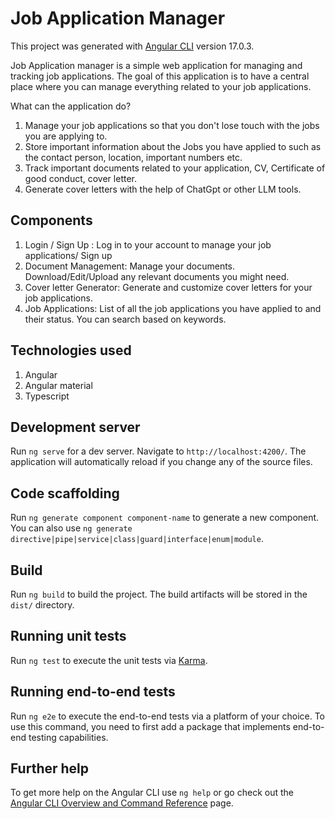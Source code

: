 # Job Application Manager

This project was generated with [Angular CLI](https://github.com/angular/angular-cli) version 17.0.3.

Job Application manager is a simple web application for managing and tracking job applications. The goal of this application is to have a central place where you can manage everything related to your job applications. 

What can the application do?    
1. Manage your job applications so that you don't lose touch with the jobs you are applying to. 
2. Store important information about the Jobs you have applied to such as the contact person, location, important numbers etc.  
3. Track important documents related to your application, CV, Certificate of good conduct, cover letter.
4. Generate cover letters with the help of ChatGpt or other LLM tools.

## Components  

1. Login / Sign Up : Log in to your account to manage your job applications/ Sign up
2. Document Management: Manage your documents. Download/Edit/Upload any relevant documents you might need.
3. Cover letter Generator: Generate and customize cover letters for your job applications.
4. Job Applications: List of all the job applications you have applied to and their status. You can search based on keywords.

## Technologies used
1. Angular
2. Angular material
3. Typescript


## Development server

Run `ng serve` for a dev server. Navigate to `http://localhost:4200/`. The application will automatically reload if you change any of the source files.

## Code scaffolding

Run `ng generate component component-name` to generate a new component. You can also use `ng generate directive|pipe|service|class|guard|interface|enum|module`.

## Build

Run `ng build` to build the project. The build artifacts will be stored in the `dist/` directory.

## Running unit tests

Run `ng test` to execute the unit tests via [Karma](https://karma-runner.github.io).

## Running end-to-end tests

Run `ng e2e` to execute the end-to-end tests via a platform of your choice. To use this command, you need to first add a package that implements end-to-end testing capabilities.

## Further help

To get more help on the Angular CLI use `ng help` or go check out the [Angular CLI Overview and Command Reference](https://angular.io/cli) page.
